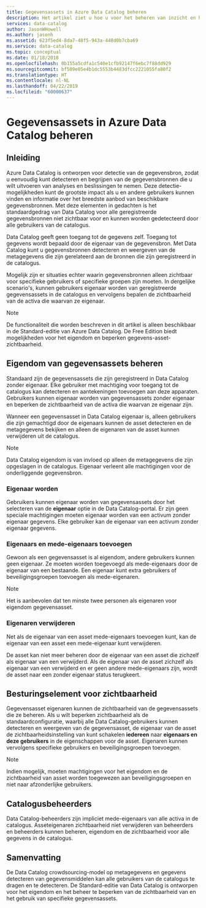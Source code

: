 ```yaml
---
title: Gegevensassets in Azure Data Catalog beheren
description: Het artikel ziet u hoe u voor het beheren van inzicht en het eigendom van de gegevensassets die in Azure Data Catalog zijn geregistreerd.
services: data-catalog
author: JasonWHowell
ms.author: jasonh
ms.assetid: 623f5ed4-8da7-48f5-943a-448d0b7cba69
ms.service: data-catalog
ms.topic: conceptual
ms.date: 01/18/2018
ms.openlocfilehash: 0b155a5cdfa1c540e1cfb92147f6ebc7f88dd929
ms.sourcegitcommit: bf509e05e4b1dc5553b4483dfcc2221055fa80f2
ms.translationtype: HT
ms.contentlocale: nl-NL
ms.lasthandoff: 04/22/2019
ms.locfileid: "60000637"
---
```

# <a name="manage-data-assets-in-azure-data-catalog"></a>Gegevensassets in Azure Data Catalog beheren
## <a name="introduction"></a>Inleiding
Azure Data Catalog is ontworpen voor detectie van de gegevensbron, zodat u eenvoudig kunt detecteren en begrijpen van de gegevensbronnen die u wilt uitvoeren van analyses en beslissingen te nemen. Deze detectie-mogelijkheden kunt de grootste impact als u en andere gebruikers kunnen vinden en informatie over het breedste aanbod van beschikbare gegevensbronnen. Met deze elementen in gedachten is het standaardgedrag van Data Catalog voor alle geregistreerde gegevensbronnen niet zichtbaar voor en kunnen worden gedetecteerd door alle gebruikers van de catalogus.

Data Catalog geeft geen toegang tot de gegevens zelf. Toegang tot gegevens wordt bepaald door de eigenaar van de gegevensbron. Met Data Catalog kunt u gegevensbronnen detecteren en weergeven van de metagegevens die zijn gerelateerd aan de bronnen die zijn geregistreerd in de catalogus.

Mogelijk zijn er situaties echter waarin gegevensbronnen alleen zichtbaar voor specifieke gebruikers of specifieke groepen zijn moeten. In dergelijke scenario's, kunnen gebruikers eigenaar worden van geregistreerde gegevensassets in de catalogus en vervolgens bepalen de zichtbaarheid van de activa die waarvan ze eigenaar.

> [!NOTE]
> De functionaliteit die worden beschreven in dit artikel is alleen beschikbaar in de Standard-editie van Azure Data Catalog. De Free Edition biedt mogelijkheden voor het eigendom en beperken gegevens-asset-zichtbaarheid.
>
>

## <a name="manage-ownership-of-data-assets"></a>Eigendom van gegevensassets beheren
Standaard zijn de gegevensassets die zijn geregistreerd in Data Catalog zonder eigenaar. Elke gebruiker met machtiging voor toegang tot de catalogus kan detecteren en aantekeningen toevoegen aan deze apparaten. Gebruikers kunnen eigenaar worden van gegevensassets zonder eigenaar en beperken de zichtbaarheid van de activa die waarvan ze eigenaar zijn.

Wanneer een gegevensasset in Data Catalog eigenaar is, alleen gebruikers die zijn gemachtigd door de eigenaars kunnen de asset detecteren en de metagegevens bekijken en alleen de eigenaren van de asset kunnen verwijderen uit de catalogus.

> [!NOTE]
> Data Catalog eigendom is van invloed op alleen de metagegevens die zijn opgeslagen in de catalogus. Eigenaar verleent alle machtigingen voor de onderliggende gegevensbron.
>
>

### <a name="take-ownership"></a>Eigenaar worden
Gebruikers kunnen eigenaar worden van gegevensassets door het selecteren van de **eigenaar** optie in de Data Catalog-portal. Er zijn geen speciale machtigingen moeten eigenaar worden van een activum zonder eigenaar gegevens. Elke gebruiker kan de eigenaar van een activum zonder eigenaar gegevens.

### <a name="add-owners-and-co-owners"></a>Eigenaars en mede-eigenaars toevoegen
Gewoon als een gegevensasset is al eigendom, andere gebruikers kunnen geen eigenaar. Ze moeten worden toegevoegd als mede-eigenaars door de eigenaar van een bestaande. Een eigenaar kunt extra gebruikers of beveiligingsgroepen toevoegen als mede-eigenaren.

> [!NOTE]
> Het is aanbevolen dat ten minste twee personen als eigenaren voor eigendom gegevensasset.
>
>

### <a name="remove-owners"></a>Eigenaren verwijderen
Net als de eigenaar van een asset mede-eigenaars toevoegen kunt, kan de eigenaar van een asset een mede-eigenaar kunt verwijderen.

De asset kan niet meer beheren door de eigenaar van een asset die zichzelf als eigenaar van een verwijderd. Als de eigenaar van de asset zichzelf als eigenaar van een verwijderd en er geen andere mede-eigenaars zijn, wordt de asset naar een zonder eigenaar status terugkeert.

## <a name="control-visibility"></a>Besturingselement voor zichtbaarheid
Gegevensasset eigenaren kunnen de zichtbaarheid van de gegevensassets die ze beheren. Als u wilt beperken zichtbaarheid als de standaardconfiguratie, waarbij alle Data Catalog-gebruikers kunnen detecteren en weergeven van de gegevensasset, de eigenaar van de asset de zichtbaarheidsinstelling van kunt schakelen **iedereen** naar **eigenaars en deze gebruikers** in de eigenschappen voor de asset. Eigenaren kunnen vervolgens specifieke gebruikers en beveiligingsgroepen toevoegen.

> [!NOTE]
> Indien mogelijk, moeten machtigingen voor het eigendom en de zichtbaarheid van asset worden toegewezen aan beveiligingsgroepen en niet naar afzonderlijke gebruikers.
>
>

## <a name="catalog-administrators"></a>Catalogusbeheerders
Data Catalog-beheerders zijn impliciet mede-eigenaars van alle activa in de catalogus. Asseteigenaren zichtbaarheid niet verwijderen van beheerders en beheerders kunnen beheren, eigendom en de zichtbaarheid voor alle gegevens in de catalogus.

## <a name="summary"></a>Samenvatting
De Data Catalog crowdsourcing-model op metagegevens en gegevens detecteren van gegevensmiddelen kan alle gebruikers van de catalogus te dragen en te detecteren. De Standard-editie van Data Catalog is ontworpen voor het eigendom en het beheer te beperken van de zichtbaarheid van en het gebruik van specifieke gegevensassets.
